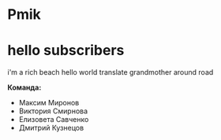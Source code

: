 # Pmik

# hello subscribers

i'm a rich beach
hello world
translate grandmother around road

**Команда:**

* Максим Миронов
* Виктория Cмирнова
* Елизовета Савченко
* Дмитрий Кузнецов
